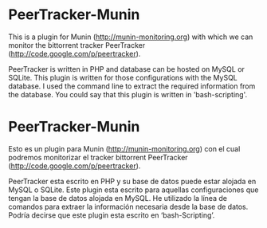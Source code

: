 PeerTracker-Munin
=================

This is a plugin for Munin (http://munin-monitoring.org) with which we can monitor the bittorrent tracker PeerTracker (http://code.google.com/p/peertracker).

PeerTracker is written in PHP and database can be hosted on MySQL or SQLite. This plugin is written for those configurations with the MySQL database. I used the command line to extract the required information from the database. You could say that this plugin is written in 'bash-scripting'.



PeerTracker-Munin
=================

Esto es un plugin para Munin (http://munin-monitoring.org) con el cual podremos monitorizar el tracker bittorrent PeerTracker (http://code.google.com/p/peertracker).

PeerTracker esta escrito en PHP y su base de datos puede estar alojada en MySQL o SQLite. Este plugin esta escrito para aquellas configuraciones que tengan la base de datos alojada en MySQL. He utilizado la línea de comandos para extraer la información necesaria desde la base de datos. Podría decirse que este plugin esta escrito en ‘bash-Scripting’.


